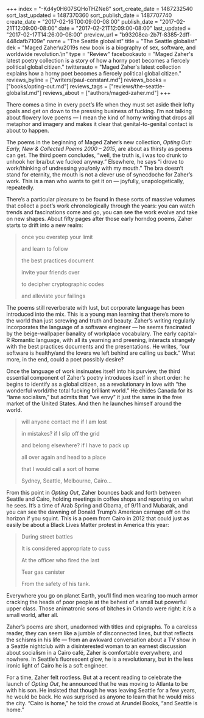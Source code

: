 +++
index = "-Kd4y0H607SQHoTHZNe8"
sort_create_date = 1487232540
sort_last_updated = 1487370360
sort_publish_date = 1487707740
create_date = "2017-02-16T00:09:00-08:00"
publish_date = "2017-02-21T12:09:00-08:00"
date = "2017-02-21T12:09:00-08:00"
last_updated = "2017-02-17T14:26:00-08:00"
preview_url = "b93208ea-2b7f-8385-2dff-448dafb7109e"
name = "The Seattle globalist"
title = "The Seattle globalist"
dek = "Maged Zaher\u2019s new book is a biography of sex, software, and worldwide revolution.\n"
type = "Review"
facebookauto = "Maged Zaher's latest poetry collection is a story of how a horny poet becomes a fiercely political global citizen."
twitterauto = "Maged Zaher's latest collection explains how a horny poet becomes a fiercely political global citizen."
reviews_byline = ["writers/paul-constant.md"]
reviews_books = ["books/opting-out.md"]
reviews_tags = ["reviews/the-seattle-globalist.md"]
reviews_about = ["authors/maged-zaher.md"]
+++

There comes a time in every poet’s life when they must set aside their lofty goals and get on down to the pressing business of fucking. I’m not talking about flowery love poems — I mean the kind of horny writing that drops all metaphor and imagery and makes it clear that genital-to-genital contact is about to happen. 

The poems in the beginning of Maged Zaher’s new collection, *Opting Out: Early, New & Collected Poems 2000 – 2015*, are about as thirsty as poems can get. The third poem concludes, “well, the truth is, i was too drunk to unhook her bra/but we fucked anyway.” Elsewhere, he says “i drove to work/thinking of undressing you/only with my mouth.” The bra doesn’t stand for eternity, the mouth is not a clever use of synecdoche for Zaher’s work. This is a man who wants to get it on — joyfully, unapologetically, repeatedly.

There’s a particular pleasure to be found in these sorts of massive volumes that collect a poet’s work chronologically through the years: you can watch trends and fascinations come and go, you can see the work evolve and take on new shapes. About fifty pages after those early horndog poems, Zaher starts to drift into a new realm:

<blockquote>once you overstep your limit
<p class="noindent">and learn to follow</p>
<p class="noindent">the best practices document</p>
<p class="noindent">invite your friends over</p>
<p class="noindent">to decipher cryptographic codes</p>
<p class="noindent">and alleviate your failings</p></blockquote>

The poems still reverberate with lust, but corporate language has been introduced into the mix. This is a young man learning that there’s more to the world than just screwing and truth and beauty. Zaher’s writing regularly incorporates the language of a software engineer — he seems fascinated by the beige-wallpaper banality of workplace vocabulary. The early capital-R Romantic language, with all its yearning and preening, interacts strangely with the best practices documents and the presentations. He writes, “our software is healthy/and the lovers we left behind are calling us back.” What more, in the end, could a poet possibly desire?

Once the language of work insinuates itself into his purview, the third essential component of Zaher’s poetry introduces itself in short order: he begins to identify as a global citizen, as a revolutionary in love with “the wonderful world/the total fucking brilliant world.” He chides Canada for its “lame socialism,” but admits that “we envy” it just the same in the free market of the United States. And then he launches himself around the world.

<blockquote>will anyone contact me if I am lost 
<p class="noindent">in mistakes? if I slip off the grid</p>
<p class="noindent">and belong elsewhere? if I have to pack up</p>
<p class="noindent">all over again and head to a place</p>
<p class="noindent">that I would call a sort of home</p>
<p class="noindent">Sydney, Seattle, Melbourne, Cairo…</p></blockquote>

From this point in *Opting Out*, Zaher bounces back and forth between Seattle and Cairo, holding meetings in coffee shops and reporting on what he sees. It’s a time of Arab Spring and Obama, of 9/11 and Mubarak, and you can see the dawning of Donald Trump’s American carnage off on the horizon if you squint. This is a poem from Cairo in 2012 that could just as easily be about a Black Lives Matter protest in America this year:

<blockquote>During street battles
<p class="noindent">It is considered appropriate to cuss</p>
<p class="noindent">At the officer who fired the last</p>
<p class="noindent">Tear gas canister</p>
<p class="noindent">From the safety of his tank.</p></blockquote>

Everywhere you go on planet Earth, you’ll find men wearing too much armor cracking the heads of poor people at the behest of a small but powerful upper class. Those animatronic sons of bitches in Orlando were right: it *is* a small world, after all.

Zaher’s poems are short, unadorned with titles and epigraphs. To a careless reader, they can seem like a jumble of disconnected lines, but that reflects the schisms in his life — from an awkward conversation about a TV show in a Seattle nightclub with a disinterested woman to an earnest discussion about socialism in a Cairo café, Zaher is comfortable everywhere, and nowhere. In Seattle’s fluorescent glow, he is a revolutionary, but in the less ironic light of Cairo he is a soft engineer. 

For a time, Zaher felt rootless. But at a recent reading to celebrate the launch of *Opting Out*, he announced that he was moving to Atlanta to be with his son. He insisted that though he was leaving Seattle for a few years, he would be back. He was surprised as anyone to learn that he would miss the city. “Cairo is home,” he told the crowd at Arundel Books, “and Seattle is home.”
